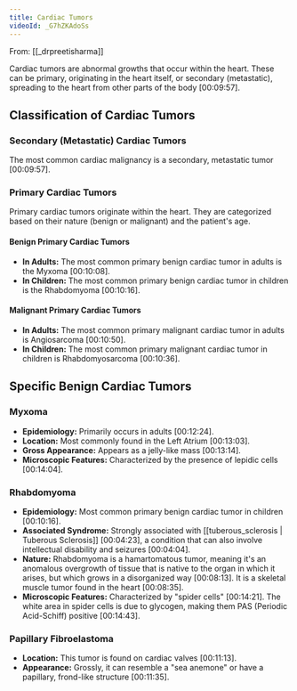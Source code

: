 ```yaml
---
title: Cardiac Tumors
videoId: _G7hZKAdoSs
---
```


From: [[_drpreetisharma]] <br/> 

Cardiac tumors are abnormal growths that occur within the heart. These can be primary, originating in the heart itself, or secondary (metastatic), spreading to the heart from other parts of the body <a class="yt-timestamp" data-t="00:09:57">[00:09:57]</a>.

## Classification of Cardiac Tumors

### Secondary (Metastatic) Cardiac Tumors
The most common cardiac malignancy is a secondary, metastatic tumor <a class="yt-timestamp" data-t="00:09:57">[00:09:57]</a>.

### Primary Cardiac Tumors
Primary cardiac tumors originate within the heart. They are categorized based on their nature (benign or malignant) and the patient's age.

#### Benign Primary Cardiac Tumors

*   **In Adults:** The most common primary benign cardiac tumor in adults is the Myxoma <a class="yt-timestamp" data-t="00:10:08">[00:10:08]</a>.
*   **In Children:** The most common primary benign cardiac tumor in children is the Rhabdomyoma <a class="yt-timestamp" data-t="00:10:16">[00:10:16]</a>.

#### Malignant Primary Cardiac Tumors

*   **In Adults:** The most common primary malignant cardiac tumor in adults is Angiosarcoma <a class="yt-timestamp" data-t="00:10:50">[00:10:50]</a>.
*   **In Children:** The most common primary malignant cardiac tumor in children is Rhabdomyosarcoma <a class="yt-timestamp" data-t="00:10:36">[00:10:36]</a>.

## Specific Benign Cardiac Tumors

### Myxoma
*   **Epidemiology:** Primarily occurs in adults <a class="yt-timestamp" data-t="00:12:24">[00:12:24]</a>.
*   **Location:** Most commonly found in the Left Atrium <a class="yt-timestamp" data-t="00:13:03">[00:13:03]</a>.
*   **Gross Appearance:** Appears as a jelly-like mass <a class="yt-timestamp" data-t="00:13:14">[00:13:14]</a>.
*   **Microscopic Features:** Characterized by the presence of lepidic cells <a class="yt-timestamp" data-t="00:14:04">[00:14:04]</a>.

### Rhabdomyoma
*   **Epidemiology:** Most common primary benign cardiac tumor in children <a class="yt-timestamp" data-t="00:10:16">[00:10:16]</a>.
*   **Associated Syndrome:** Strongly associated with [[tuberous_sclerosis | Tuberous Sclerosis]] <a class="yt-timestamp" data-t="00:04:23">[00:04:23]</a>, a condition that can also involve intellectual disability and seizures <a class="yt-timestamp" data-t="00:04:04">[00:04:04]</a>.
*   **Nature:** Rhabdomyoma is a hamartomatous tumor, meaning it's an anomalous overgrowth of tissue that is native to the organ in which it arises, but which grows in a disorganized way <a class="yt-timestamp" data-t="00:08:13">[00:08:13]</a>. It is a skeletal muscle tumor found in the heart <a class="yt-timestamp" data-t="00:08:35">[00:08:35]</a>.
*   **Microscopic Features:** Characterized by "spider cells" <a class="yt-timestamp" data-t="00:14:21">[00:14:21]</a>. The white area in spider cells is due to glycogen, making them PAS (Periodic Acid-Schiff) positive <a class="yt-timestamp" data-t="00:14:43">[00:14:43]</a>.

### Papillary Fibroelastoma
*   **Location:** This tumor is found on cardiac valves <a class="yt-timestamp" data-t="00:11:13">[00:11:13]</a>.
*   **Appearance:** Grossly, it can resemble a "sea anemone" or have a papillary, frond-like structure <a class="yt-timestamp" data-t="00:11:35">[00:11:35]</a>.